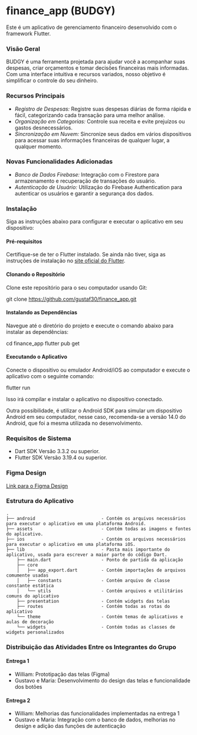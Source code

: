 # finance_app (BUDGY)
Este é um aplicativo de gerenciamento financeiro desenvolvido com o framework Flutter.

### Visão Geral
BUDGY é uma ferramenta projetada para ajudar você a acompanhar suas despesas, criar orçamentos e tomar decisões financeiras mais informadas. Com uma interface intuitiva e recursos variados, nosso objetivo é simplificar o controle do seu dinheiro.

### Recursos Principais
- *Registro de Despesas:* Registre suas despesas diárias de forma rápida e fácil, categorizando cada transação para uma melhor análise.
- *Organização em Categorias:* Controle sua receita e evite prejuízos ou gastos desnecessários.
- *Sincronização em Nuvem:* Sincronize seus dados em vários dispositivos para acessar suas informações financeiras de qualquer lugar, a qualquer momento.

### Novas Funcionalidades Adicionadas
- *Banco de Dados Firebase:* Integração com o Firestore para armazenamento e recuperação de transações do usuário.
- *Autenticação de Usuário:* Utilização do Firebase Authentication para autenticar os usuários e garantir a segurança dos dados.

### Instalação
Siga as instruções abaixo para configurar e executar o aplicativo em seu dispositivo:

#### Pré-requisitos
Certifique-se de ter o Flutter instalado. Se ainda não tiver, siga as instruções de instalação no [site oficial do Flutter](https://flutter.dev/).
#### Clonando o Repositório
Clone este repositório para o seu computador usando Git:

git clone https://github.com/gustaf30/finance_app.git

#### Instalando as Dependências
Navegue até o diretório do projeto e execute o comando abaixo para instalar as dependências:

cd finance_app
flutter pub get

#### Executando o Aplicativo
Conecte o dispositivo ou emulador Android/iOS ao computador e execute o aplicativo com o seguinte comando:

flutter run

Isso irá compilar e instalar o aplicativo no dispositivo conectado.

Outra possibilidade, é utilizar o Android SDK para simular um dispositivo Android em seu computador, nesse caso, recomenda-se a versão 14.0 do Android, que foi a mesma utilizada no desenvolvimento.

### Requisitos de Sistema

- Dart SDK Versão 3.3.2 ou superior.
- Flutter SDK Versão 3.19.4 ou superior.

### Figma Design

[Link para o Figma Design](https://www.figma.com/file/FaexLZ0LIG09krkHTMUvWp/Financy-App-(Copy)?type=design&node-id=0%3A1&mode=design&t=7caaAUx3CS2esctw-1)

### Estrutura do Aplicativo
```
.
├── android                         - Contém os arquivos necessários para executar o aplicativo em uma plataforma Android.
├── assets                          - Contém todas as imagens e fontes do aplicativo.
├── ios                             - Contém os arquivos necessários para executar o aplicativo em uma plataforma iOS.
├── lib                             - Pasta mais importante do aplicativo, usada para escrever a maior parte do código Dart.
    ├── main.dart                   - Ponto de partida da aplicação
    ├── core
    │   ├── app_export.dart         - Contém importações de arquivos comumente usadas
    │   ├── constants               - Contém arquivo de classe constante estática
    │   └── utils                   - Contém arquivos e utilitários comuns do aplicativo
    ├── presentation                - Contém widgets das telas
    ├── routes                      - Contém todas as rotas do aplicativo
    └── theme                       - Contém temas de aplicativos e aulas de decoração
    └── widgets                     - Contém todas as classes de widgets personalizados
```

### Distribuição das Atividades Entre os Integrantes do Grupo
#### Entrega 1
- William: Prototipação das telas (Figma)
- Gustavo e Maria: Desenvolvimento do design das telas e funcionalidade dos botões

#### Entrega 2
- William: Melhorias das funcionalidades implementadas na entrega 1
- Gustavo e Maria: Integração com o banco de dados, melhorias no design e adição das funções de autenticação
